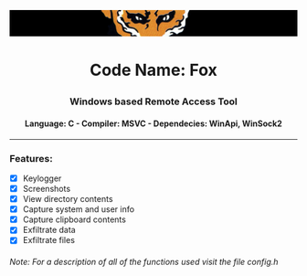 ![alt text](https://github.com/francobel/RAT/blob/main/Images/xof.png)
# <p align="center"> Code Name: Fox </p>
### <p align="center"> Windows based Remote Access Tool <p>
#### <p align="center"> Language: C - Compiler: MSVC - Dependecies: WinApi, WinSock2 <p>
----
### Features:
- [X] Keylogger
- [X] Screenshots
- [X] View directory contents
- [X] Capture system and user info
- [X] Capture clipboard contents
- [X] Exfiltrate data
- [X] Exfiltrate files
  
###### Note: For a description of all of the functions used visit the file config.h
